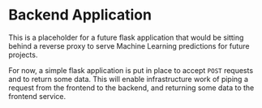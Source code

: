 # Backend Application

This is a placeholder for a future flask application that would be sitting behind a reverse 
proxy to serve Machine Learning predictions for future projects.

For now, a simple flask application is put in place to accept `POST` requests and to return
some data. This will enable infrastructure work of piping a request from the frontend to
the backend, and returning some data to the frontend service.